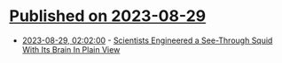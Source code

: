 # [Published on 2023-08-29](index.md)

* [2023-08-29, 02:02:00](https://science.slashdot.org/story/23/08/29/0029211/scientists-engineered-a-see-through-squid-with-its-brain-in-plain-view?utm_source=rss1.0mainlinkanon&utm_medium=feed) - [Scientists Engineered a See-Through Squid With Its Brain In Plain View](https://science.slashdot.org/story/23/08/29/0029211/scientists-engineered-a-see-through-squid-with-its-brain-in-plain-view?utm_source=rss1.0mainlinkanon&utm_medium=feed)
